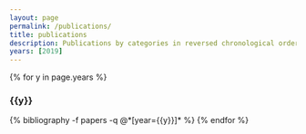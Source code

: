 ```yaml
---
layout: page
permalink: /publications/
title: publications
description: Publications by categories in reversed chronological order.
years: [2019]
---
```


{% for y in page.years %}
  <h3 class="year">{{y}}</h3>
  {% bibliography -f papers -q @*[year={{y}}]* %}
{% endfor %}